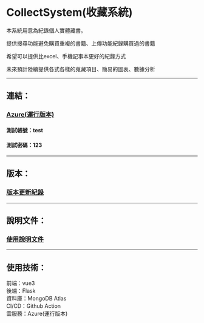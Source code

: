 # CollectSystem(收藏系統)

本系統用意為紀錄個人實體藏書。

提供搜尋功能避免購買重複的書籍、上傳功能紀錄購買過的書籍

希望可以提供比excel、手機記事本更好的紀錄方式

未來預計陸續提供各式各樣的蒐藏項目、簡易的圖表、數據分析

---  
## 連結：  
### [Azure(運行版本)](https://mycollect.azurewebsites.net/)  
#### 測試帳號：test
#### 測試密碼：123

---

## 版本：
### [版本更新紀錄](https://github.com/tank11110/young/tree/master/Side%20Project/CollectSystem/%E7%89%88%E6%9C%AC%E7%B4%80%E9%8C%84)

---

## 說明文件：
### [使用說明文件](https://github.com/tank11110/young/tree/master/Side%20Project/CollectSystem/%E4%BD%BF%E7%94%A8%E8%AA%AA%E6%98%8E%E6%96%87%E4%BB%B6)

-----------------------------------------------

## 使用技術：  
前端：vue3  
後端：Flask  
資料庫：MongoDB Atlas  
CI/CD：Github Action  
雲服務：Azure(運行版本)
